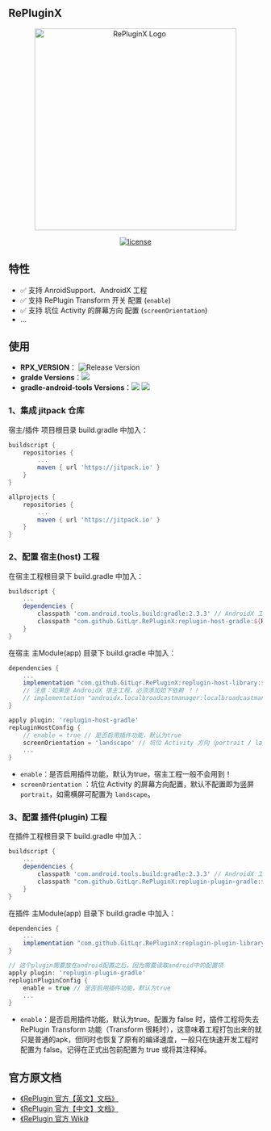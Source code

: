 
## RePluginX 

<p align="center">
  <a href="https://github.com/Qihoo360/RePlugin/wiki">
    <img alt="RePluginX Logo" src="https://cdn.jsdelivr.net/gh/FullStackAction/PicBed@resource20210320170901/image/202112101539434.png" width="400"/>
  </a>
</p>

<p align="center">
  <a href="https://github.com/Qihoo360/RePlugin/blob/master/LICENSE">
    <img src="http://img.shields.io/badge/license-Apache2.0-brightgreen.svg?style=flat" alt="license" />
  </a>
</p>


## 特性

- ✅ 支持 AnroidSupport、AndroidX 工程
- ✅ 支持 RePlugin Transform 开关 配置 (`enable`)
- ✅ 支持 坑位 Activity 的屏幕方向 配置 (`screenOrientation`)
- ...



## 使用

- **RPX_VERSION**： ![Release Version](https://img.shields.io/github/v/release/GitLqr/RePluginX.svg)
- **gralde Versions**：![](https://img.shields.io/badge/gradle-4.6-green)
- **gradle-android-tools Versions**：![](https://img.shields.io/badge/android.tools-2.3.3-green) ![](https://img.shields.io/badge/android.tools-3.2.1-green)



### 1、集成  jitpack 仓库

宿主/插件 项目根目录 build.gradle 中加入：

```groovy
buildscript {
    repositories {
        ...
        maven { url 'https://jitpack.io' }
    }
}

allprojects {
    repositories {
        ...
        maven { url 'https://jitpack.io' }
    }
}
```



### 2、配置 宿主(host) 工程

在宿主工程根目录下 build.gradle 中加入：

```groovy
buildscript {
    ...
    dependencies {
        classpath 'com.android.tools.build:gradle:2.3.3' // AndroidX 工程需升级到 3.2.0 及以上
        classpath "com.github.GitLqr.RePluginX:replugin-host-gradle:${RPX_VERSION}"
    }
}
```

在宿主 主Module(app) 目录下 build.gradle 中加入：

```groovy
dependencies {
    ...
    implementation "com.github.GitLqr.RePluginX:replugin-host-library:${RPX_VERSION}"
    // 注意：如果是 AndroidX 宿主工程，必须添加如下依赖 ！！
    // implementation "androidx.localbroadcastmanager:localbroadcastmanager:1.0.0"
}

apply plugin: 'replugin-host-gradle'
repluginHostConfig {
    // enable = true // 是否启用插件功能，默认为true
    screenOrientation = 'landscape' // 坑位 Activity 方向（portrait / landscape）
    ...
}
```

- `enable`：是否启用插件功能，默认为true，宿主工程一般不会用到！
- `screenOrientation` ：坑位 Activity 的屏幕方向配置，默认不配置即为竖屏 `portrait`，如需横屏可配置为 `landscape`。



### 3、配置 插件(plugin) 工程

在插件工程根目录下 build.gradle 中加入：

```groovy
buildscript {
    ...
    dependencies {
        classpath 'com.android.tools.build:gradle:2.3.3' // AndroidX 工程需升级到 3.2.0 及以上
        classpath "com.github.GitLqr.RePluginX:replugin-plugin-gradle:${RPX_VERSION}"
    }
}
```

在插件 主Module(app) 目录下 build.gradle 中加入：

```groovy
dependencies {
    ...
    implementation "com.github.GitLqr.RePluginX:replugin-plugin-library:${RPX_VERSION}"
}

// 这个plugin需要放在android配置之后，因为需要读取android中的配置项
apply plugin: 'replugin-plugin-gradle'
repluginPluginConfig {
    enable = true // 是否启用插件功能，默认为true
    ...
}
```

- `enable`：是否启用插件功能，默认为true。配置为 false 时，插件工程将失去 RePlugin Transform 功能（Transform 很耗时），这意味着工程打包出来的就只是普通的apk，但同时也恢复了原有的编译速度，一般只在快速开发工程时配置为 false。记得在正式出包前配置为 true 或将其注释掉。




## 官方原文档

- [《RePlugin 官方【英文】文档》](./README_ORIGINAL.md)
- [《RePlugin 官方【中文】文档》](./README_CN.md)
- [《RePlugin 官方 Wiki》](https://github.com/Qihoo360/RePlugin/wiki)
